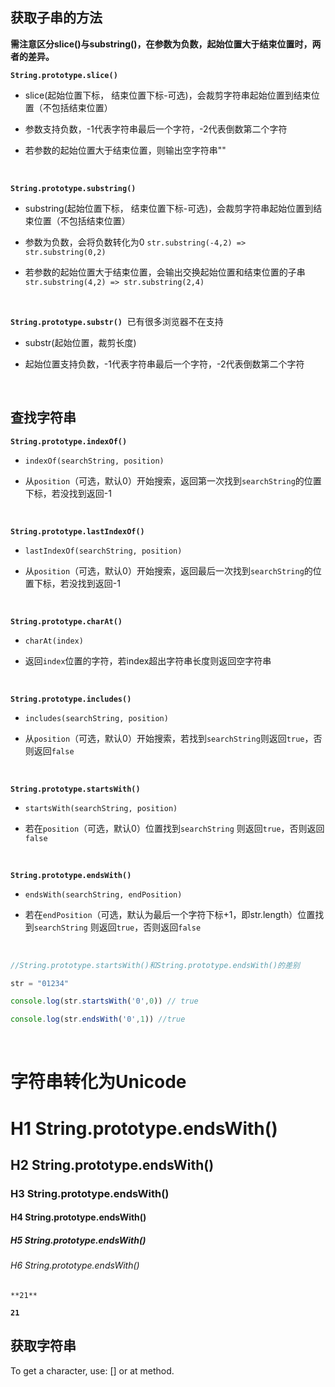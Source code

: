 ## 获取子串的方法

**需注意区分slice()与substring()，在参数为负数，起始位置大于结束位置时，两者的差异。**

**`String.prototype.slice()`**

- slice(起始位置下标， 结束位置下标-可选)，会裁剪字符串起始位置到结束位置（不包括结束位置）
  
- 参数支持负数，-1代表字符串最后一个字符，-2代表倒数第二个字符
  
- 若参数的起始位置大于结束位置，则输出空字符串""
  

<br>

**`String.prototype.substring()`**

- substring(起始位置下标， 结束位置下标-可选)，会裁剪字符串起始位置到结束位置（不包括结束位置）
  
- 参数为负数，会将负数转化为0 `str.substring(-4,2) => str.substring(0,2)`
  
- 若参数的起始位置大于结束位置，会输出交换起始位置和结束位置的子串`str.substring(4,2) => str.substring(2,4)`
  

<br>

**`String.prototype.substr()`**  已有很多浏览器不在支持

- substr(起始位置，裁剪长度)
  
- 起始位置支持负数，-1代表字符串最后一个字符，-2代表倒数第二个字符
  

<br>

## 查找字符串

**`String.prototype.indexOf()`**

- `indexOf(searchString, position)`
  
- 从`position`（可选，默认0）开始搜索，返回第一次找到`searchString`的位置下标，若没找到返回-1
  

<br>

**`String.prototype.lastIndexOf()`**

- `lastIndexOf(searchString, position)`
  
- 从`position`（可选，默认0）开始搜索，返回最后一次找到`searchString`的位置下标，若没找到返回-1
  

<br>

**`String.prototype.charAt()`**

- `charAt(index)`
  
- 返回`index`位置的字符，若index超出字符串长度则返回空字符串
  

<br>

**`String.prototype.includes()`**

- `includes(searchString, position)`
  
- 从`position`（可选，默认0）开始搜索，若找到`searchString`则返回`true`，否则返回`false`
  

<br>

**`String.prototype.startsWith()`**

- `startsWith(searchString, position)`
  
- 若在`position`（可选，默认0）位置找到`searchString` 则返回`true`，否则返回`false`
  

<br>

**`String.prototype.endsWith()`**

- `endsWith(searchString, endPosition)`
  
- 若在`endPosition`（可选，默认为最后一个字符下标+1，即str.length）位置找到`searchString` 则返回`true`，否则返回`false`
  

<br>

```jsx
//String.prototype.startsWith()和String.prototype.endsWith()的差别

str = "01234"

console.log(str.startsWith('0',0)) // true

console.log(str.endsWith('0',1)) //true
```

<br>

# 字符串转化为Unicode

# H1 String.prototype.endsWith()

## H2 String.prototype.endsWith()

### H3 String.prototype.endsWith()

#### H4 String.prototype.endsWith()

##### H5 String.prototype.endsWith()

###### H6 String.prototype.endsWith()

`**21**`

**`21`**

## 获取字符串

To get a character, use: [] or at method.
